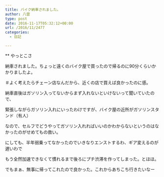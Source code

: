 ```yaml
---
title: バイク納車されました。
author: 八雲
type: post
date: 2016-11-17T05:32:12+00:00
url: /2016/11/2477
categories:
  - 日記

---
```

** やっとこさ
  
納車されました。ちょっと遠くのバイク屋で買ったので帰るのに90分くらいかかりましたよ。
  
＃よく考えたらチェーン店なんだから、近くの店で買えば良かったのに感。

納車直後はガソリン入ってないからまず入れないといけないって聞いていたので、
  
緊張しながらガソリン入れにいったわけですが、バイク屋の近所がガソリンスタンド（有人）
  
なので、セルフでどうやってガソリン入れればいいのかわからないというのはなかったのがせめてもの救い。

にしても、半年弱乗ってなかったのでいきなりエンストするわ、ギア変えるのが遅いわで
  
もう全然加速できなくて慣れるまで後ろにプチ渋滞を作ってしまった。とほほ。

でもまぁ、無事に帰ってこれたので良かった。これからあちこち行きたいなー